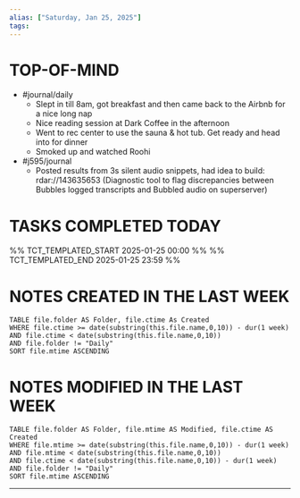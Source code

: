 ```yaml
---
alias: ["Saturday, Jan 25, 2025"]
tags: 
---
```

# TOP-OF-MIND
- #journal/daily 
	- Slept in till 8am, got breakfast and then came back to the Airbnb for a nice long nap
	- Nice reading session at Dark Coffee in the afternoon
	- Went to rec center to use the sauna & hot tub. Get ready and head into for dinner
	- Smoked up and watched Roohi
- #j595/journal 
	- Posted results from 3s silent audio snippets, had idea to build: rdar://143635653 (Diagnostic tool to flag discrepancies between Bubbles logged transcripts and Bubbled audio on superserver)

# TASKS COMPLETED TODAY
%% TCT_TEMPLATED_START 2025-01-25 00:00 %%
%% TCT_TEMPLATED_END 2025-01-25 23:59 %%



# NOTES CREATED IN THE LAST WEEK
``` dataview
TABLE file.folder AS Folder, file.ctime As Created
WHERE file.ctime >= date(substring(this.file.name,0,10)) - dur(1 week) 
AND file.ctime < date(substring(this.file.name,0,10)) 
AND file.folder != "Daily"
SORT file.mtime ASCENDING
```

# NOTES MODIFIED IN THE LAST WEEK
``` dataview
TABLE file.folder AS Folder, file.mtime AS Modified, file.ctime AS Created
WHERE file.mtime >= date(substring(this.file.name,0,10)) - dur(1 week)
AND file.mtime < date(substring(this.file.name,0,10))
AND file.ctime < date(substring(this.file.name,0,10)) - dur(1 week)
AND file.folder != "Daily"
SORT file.mtime ASCENDING
```
---
